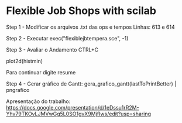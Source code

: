 # Flexible Job Shops with scilab

Step 1 - Modificar os arquivos .txt das ops e tempos 
Linhas: 613 e 614

Step 2 - Executar 
exec("flexiblejbtempera.sce", -1)

Step 3 - Avaliar o Andamento 
CTRL+C

plot2d(histmin)

Para continuar digite resume

Step 4 - Gerar gráfico de Gantt: 
gera_grafico_gantt(lastToPrintBetter) | pngrafico


Apresentação do trabalho: 
https://docs.google.com/presentation/d/1eDssu1rR2M-Yhv79TKOvLJMVwGg5L0SO1gvX9MjfIws/edit?usp=sharing
